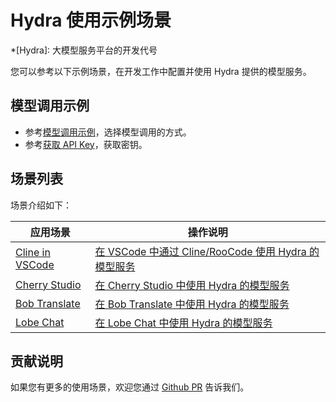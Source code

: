 # Hydra 使用示例场景

*[Hydra]: 大模型服务平台的开发代号

您可以参考以下示例场景，在开发工作中配置并使用 Hydra 提供的模型服务。

## 模型调用示例

- 参考[模型调用示例](../api-call.md)，选择模型调用的方式。
- 参考[获取 API Key](../apikey.md)，获取密钥。

## 场景列表

场景介绍如下：

| 应用场景 | 操作说明 |
| --- | ---- |
| [Cline in VSCode](https://github.com/cline/cline) | [在 VSCode 中通过 Cline/RooCode 使用 Hydra 的模型服务](./cline-in-vscode.md) |
| [Cherry Studio](https://cherry-ai.com) | [在 Cherry Studio 中使用 Hydra 的模型服务](./cherry-studio.md) |
| [Bob Translate](https://bobtranslate.com) | [在 Bob Translate 中使用 Hydra 的模型服务](./bob-translate.md) |
| [Lobe Chat](https://github.com/lobehub/lobe-chat) | [在 Lobe Chat 中使用 Hydra 的模型服务](./lobe-chat.md) |

## 贡献说明

如果您有更多的使用场景，欢迎您通过 [Github PR](https://github.com/DaoCloud/DaoCloud-docs/pulls) 告诉我们。
